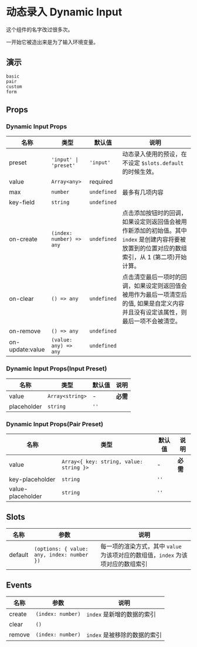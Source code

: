 # 动态录入 Dynamic Input
<!--single-column-->
这个组件的名字改过很多次。

一开始它被造出来是为了输入环境变量。
## 演示
```demo
basic
pair
custom
form
```

## Props
### Dynamic Input Props
|名称|类型|默认值|说明|
|-|-|-|-|
|preset|`'input' \| 'preset'`|`'input'`|动态录入使用的预设，在不设定 `$slots.default` 的时候生效。|
|value|`Array<any>`|required||
|max|`number`|`undefined`|最多有几项内容|
|key-field|`string`|`undefined`||
|on-create|`(index: number) => any`|`undefined`|点击添加按钮时的回调，如果设定则返回值会被用作新添加的初始值。其中 `index` 是创建内容将要被放置到的位置对应的数组索引，从 1 (第二项)开始计算。|
|on-clear|`() => any`|`undefined`|点击清空最后一项时的回调，如果设定则返回值会被用作为最后一项清空后的值, 如果是自定义内容并且没有设定该属性，则最后一项不会被清空。|
|on-remove|`() => any`|`undefined`||
|on-update:value|`(value: any) => any`|`undefined`||

### Dynamic Input Props(Input Preset)
|名称|类型|默认值|说明|
|-|-|-|-|
|value|`Array<string>`|-|**必需**|
|placeholder|`string`|`''`||

### Dynamic Input Props(Pair Preset)
|名称|类型|默认值|说明|
|-|-|-|-|
|value|`Array<{ key: string, value: string }>`|-|**必需**|
|key-placeholder|`string`|`''`||
|value-placeholder|`string`|`''`||

## Slots
|名称|参数|说明|
|-|-|-|
|default|`(options: { value: any, index: number })`|每一项的渲染方式，其中 `value` 为该项对应的数组值，`index` 为该项对应的数组索引|

## Events
|名称|参数|说明|
|-|-|-|
|create|`(index: number)`|`index` 是新增的数据的索引|
|clear|`()`||
|remove|`(index: number)`|`index` 是被移除的数据的索引| 